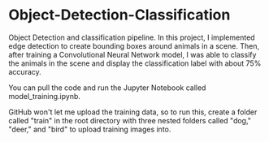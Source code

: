 # Object-Detection-Classification
Object Detection and classification pipeline. In this project, I implemented edge detection to create bounding boxes around animals in a scene. Then, after training a Convolutional Neural Network model, I was able to classify the animals in the scene and display the classification label with about 75% accuracy.

You can pull the code and run the Jupyter Notebook called model_training.ipynb. 

GitHub won't let me upload the training data, so to run this, create a folder called "train" in the root directory with three nested folders called "dog," "deer," and "bird" to upload training images into.  
